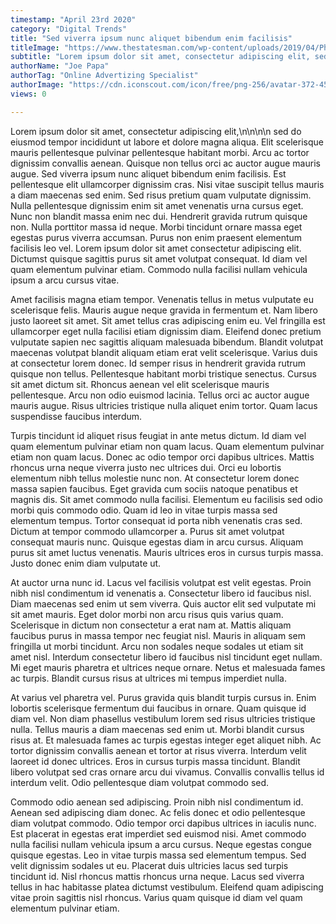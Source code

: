```yaml
---
timestamp: "April 23rd 2020"
category: "Digital Trends"
title: "Sed viverra ipsum nunc aliquet bibendum enim facilisis"
titleImage: "https://www.thestatesman.com/wp-content/uploads/2019/04/Physics-and-business.jpg"
subtitle: "Lorem ipsum dolor sit amet, consectetur adipiscing elit, sed do eiusmod tempor incididunt ut labore et dolore magna aliqua."
authorName: "Joe Papa"
authorTag: "Online Advertizing Specialist"
authorImage: "https://cdn.iconscout.com/icon/free/png-256/avatar-372-456324.png"
views: 0

---
```


Lorem ipsum dolor sit amet, consectetur adipiscing elit,\n\n\n\n sed do eiusmod tempor incididunt ut labore et dolore magna aliqua. Elit scelerisque mauris pellentesque pulvinar pellentesque habitant morbi. Arcu ac tortor dignissim convallis aenean. Quisque non tellus orci ac auctor augue mauris augue. Sed viverra ipsum nunc aliquet bibendum enim facilisis. Est pellentesque elit ullamcorper dignissim cras. Nisi vitae suscipit tellus mauris a diam maecenas sed enim. Sed risus pretium quam vulputate dignissim. Nulla pellentesque dignissim enim sit amet venenatis urna cursus eget. Nunc non blandit massa enim nec dui. Hendrerit gravida rutrum quisque non. Nulla porttitor massa id neque. Morbi tincidunt ornare massa eget egestas purus viverra accumsan. Purus non enim praesent elementum facilisis leo vel. Lorem ipsum dolor sit amet consectetur adipiscing elit. Dictumst quisque sagittis purus sit amet volutpat consequat. Id diam vel quam elementum pulvinar etiam. Commodo nulla facilisi nullam vehicula ipsum a arcu cursus vitae.

Amet facilisis magna etiam tempor. Venenatis tellus in metus vulputate eu scelerisque felis. Mauris augue neque gravida in fermentum et. Nam libero justo laoreet sit amet. Sit amet tellus cras adipiscing enim eu. Vel fringilla est ullamcorper eget nulla facilisi etiam dignissim diam. Eleifend donec pretium vulputate sapien nec sagittis aliquam malesuada bibendum. Blandit volutpat maecenas volutpat blandit aliquam etiam erat velit scelerisque. Varius duis at consectetur lorem donec. Id semper risus in hendrerit gravida rutrum quisque non tellus. Pellentesque habitant morbi tristique senectus. Cursus sit amet dictum sit. Rhoncus aenean vel elit scelerisque mauris pellentesque. Arcu non odio euismod lacinia. Tellus orci ac auctor augue mauris augue. Risus ultricies tristique nulla aliquet enim tortor. Quam lacus suspendisse faucibus interdum.

Turpis tincidunt id aliquet risus feugiat in ante metus dictum. Id diam vel quam elementum pulvinar etiam non quam lacus. Quam elementum pulvinar etiam non quam lacus. Donec ac odio tempor orci dapibus ultrices. Mattis rhoncus urna neque viverra justo nec ultrices dui. Orci eu lobortis elementum nibh tellus molestie nunc non. At consectetur lorem donec massa sapien faucibus. Eget gravida cum sociis natoque penatibus et magnis dis. Sit amet commodo nulla facilisi. Elementum eu facilisis sed odio morbi quis commodo odio. Quam id leo in vitae turpis massa sed elementum tempus. Tortor consequat id porta nibh venenatis cras sed. Dictum at tempor commodo ullamcorper a. Purus sit amet volutpat consequat mauris nunc. Quisque egestas diam in arcu cursus. Aliquam purus sit amet luctus venenatis. Mauris ultrices eros in cursus turpis massa. Justo donec enim diam vulputate ut.

At auctor urna nunc id. Lacus vel facilisis volutpat est velit egestas. Proin nibh nisl condimentum id venenatis a. Consectetur libero id faucibus nisl. Diam maecenas sed enim ut sem viverra. Quis auctor elit sed vulputate mi sit amet mauris. Eget dolor morbi non arcu risus quis varius quam. Scelerisque in dictum non consectetur a erat nam at. Mattis aliquam faucibus purus in massa tempor nec feugiat nisl. Mauris in aliquam sem fringilla ut morbi tincidunt. Arcu non sodales neque sodales ut etiam sit amet nisl. Interdum consectetur libero id faucibus nisl tincidunt eget nullam. Mi eget mauris pharetra et ultrices neque ornare. Netus et malesuada fames ac turpis. Blandit cursus risus at ultrices mi tempus imperdiet nulla.

At varius vel pharetra vel. Purus gravida quis blandit turpis cursus in. Enim lobortis scelerisque fermentum dui faucibus in ornare. Quam quisque id diam vel. Non diam phasellus vestibulum lorem sed risus ultricies tristique nulla. Tellus mauris a diam maecenas sed enim ut. Morbi blandit cursus risus at. Et malesuada fames ac turpis egestas integer eget aliquet nibh. Ac tortor dignissim convallis aenean et tortor at risus viverra. Interdum velit laoreet id donec ultrices. Eros in cursus turpis massa tincidunt. Blandit libero volutpat sed cras ornare arcu dui vivamus. Convallis convallis tellus id interdum velit. Odio pellentesque diam volutpat commodo sed.

Commodo odio aenean sed adipiscing. Proin nibh nisl condimentum id. Aenean sed adipiscing diam donec. Ac felis donec et odio pellentesque diam volutpat commodo. Odio tempor orci dapibus ultrices in iaculis nunc. Est placerat in egestas erat imperdiet sed euismod nisi. Amet commodo nulla facilisi nullam vehicula ipsum a arcu cursus. Neque egestas congue quisque egestas. Leo in vitae turpis massa sed elementum tempus. Sed velit dignissim sodales ut eu. Placerat duis ultricies lacus sed turpis tincidunt id. Nisl rhoncus mattis rhoncus urna neque. Lacus sed viverra tellus in hac habitasse platea dictumst vestibulum. Eleifend quam adipiscing vitae proin sagittis nisl rhoncus. Varius quam quisque id diam vel quam elementum pulvinar etiam.
